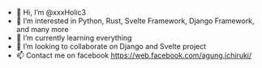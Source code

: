 - 👋 Hi, I’m @xxxHolic3
- 👀 I’m interested in Python, Rust, Svelte Framework, Django Framework, and many more
- 🌱 I’m currently learning everything
- 💞️ I’m looking to collaborate on Django and Svelte project
- 📫 Contact me on facebook https://web.facebook.com/agung.ichiruki/

<!---
xxxHolic3/xxxHolic3 is a ✨ special ✨ repository because its `README.md` (this file) appears on your GitHub profile.
You can click the Preview link to take a look at your changes.
--->
